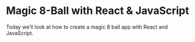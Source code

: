 # Magic 8-Ball with React & JavaScript

Today we’ll look at how to create a magic 8 ball app with React and JavaScript.